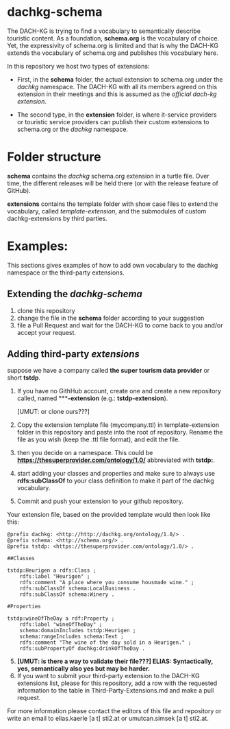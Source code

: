 # dachkg-schema

The DACH-KG is trying to find a vocabulary to semantically describe touristic content. As a foundation, **schema.org** is the vocabulary of choice. Yet, the expressivity of schema.org is limited and that is why the DACH-KG extends the vocabulary of schema.org and publishes this vocabulary here.

In this repository we host two types of extensions:

* First, in the **schema** folder, the actual extension to schema.org under the *dachkg* namespace. The DACH-KG with all its members agreed on this extension in their meetings and this is assumed as the *official dach-kg extension*.

* The second type, in the **extension** folder, is where it-service providers or touristic service providers can publish their custom extensions to schema.org or the *dachkg* namespace.

# Folder structure

**schema** contains the *dachkg* schema.org extension in a turtle file. Over time, the different releases will be held there (or with the release feature of GitHub).

**extensions** contains the template folder with show case files to extend the vocabulary, called *template-extension*, and the submodules of custom dachkg-extensions by third parties.

# Examples:

This sections gives examples of how to add own vocabulary to the dachkg namespace or the third-party extensions.

## Extending the *dachkg-schema*

1. clone this repository
2. change the file in the **schema** folder according to your suggestion
3. file a Pull Request and wait for the DACH-KG to come back to you and/or accept your request.

## Adding third-party *extensions*

suppose we have a company called **the super tourism data provider** or short **tstdp**.

1. If you have no GithHub account, create one and create a new repository called, named *****-extension** (e.g.: **tstdp-extension**).
   
   [UMUT: or clone ours???]
2. Copy the extension template file (mycompany.ttl) in template-extension folder in this repository and paste into the root of repository. Rename the file as you wish (keep the .ttl file format), and edit the file. 
3. then you decide on a namespace. This could be **https://thesuperprovider.com/ontology/1.0/** abbreviated with **tstdp:**.
4. start adding your classes and properties and make sure to always use **rdfs:subClassOf** to your class definition to make it part of the dachkg vocabulary.
5. Commit and push your extension to your github repository.

Your extension file, based on the provided template would then look like this:

```
@prefix dachkg: <http://http://dachkg.org/ontology/1.0/> .
@prefix schema: <http://schema.org/> .
@prefix tstdp: <https://thesuperprovider.com/ontology/1.0/> .

##Classes

tstdp:Heurigen a rdfs:Class ;
    rdfs:label "Heurigen" ;
    rdfs:comment "A place where you consume housmade wine." ;
    rdfs:subClassOf schema:LocalBusiness .
    rdfs:subClassOf schema:Winery .

#Properties

tstdp:wineOfTheDay a rdf:Property ;
    rdfs:label "wineOfTheDay" ;
    schema:domainIncludes tstdp:Heurigen ;
    schema:rangeIncludes schema:Text ;
    rdfs:comment "The wine of the day sold in a Heurigen." ;
    rdfs:subPropertyOf dachkg:drinkOfTheDay .
```

5. **[UMUT: is there a way to validate their file???] ELIAS: Syntactically, yes, semantically also yes but may be harder.**
6. If you want to submit your third-party extension to the DACH-KG extensions list, please for this repository, add a row with the requested information to the table in Third-Party-Extensions.md and make a pull request.

For more information please contact the editors of this file and repository or write an email to elias.kaerle [a t] sti2.at or umutcan.simsek [a t] sti2.at.

